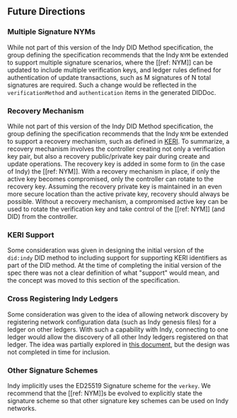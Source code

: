 ## Future Directions

### Multiple Signature NYMs

While not part of this version of the Indy DID Method specification, the group defining the specification recommends that the Indy `NYM` be extended to support multiple signature scenarios, where the [[ref: NYM]] can be updated to include multiple verification keys, and ledger rules defined for authentication of update transactions, such as M signatures of N total signatures are required. Such a change would be reflected in the `verificationMethod` and `authentication` items in the generated DIDDoc.

### Recovery Mechanism

While not part of this version of the Indy DID Method specification, the group defining the specification recommends that the Indy `NYM` be extended to support a recovery mechanism, such as defined in [KERI](https://keri.one). To summarize, a recovery mechanism involves the controller creating not only a verification key pair, but also a recovery public/private key pair during create and update operations. The recovery key is added in some form to (in the case of Indy) the [[ref: NYM]]. With a recovery mechanism in place, if only the active key becomes compromised, only the controller can rotate to the recovery key. Assuming the recovery private key is maintained in an even more secure location than the active private key, recovery should always be possible. Without a recovery mechanism, a compromised active key can be used to rotate the verification key and take control of the [[ref: NYM]] (and DID) from the controller.

### KERI Support

Some consideration was given in designing the initial version of the `did:indy` DID method to including support for supporting KERI identifiers as part of the DID method. At the time of completing the initial version of the spec there was not a clear definition of what "support" would mean, and the concept was moved to this section of the specification.

### Cross Registering Indy Ledgers

Some consideration was given to the idea of allowing network discovery by registering network configuration data (such as Indy genesis files) for a ledger on other ledgers. With such a capability with Indy, connecting to one ledger would allow the  discovery of all other Indy ledgers registered on that ledger. The idea was partially explored in [this document](https://docs.google.com/document/d/1qLCaUiPtFZVNVUkAcLOhkPDPFs-ealTQmmy4HvYYhXQ/edit?usp=sharing), but the design was not completed in time for inclusion.

### Other Signature Schemes

Indy implicitly uses the ED25519 Signature scheme for the `verkey`. We recommend that the [[ref: NYM]]s be evolved to explicitly state the signature scheme so that other signature key schemes can be used on Indy networks.
